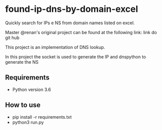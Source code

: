 # found-ip-dns-by-domain-excel

Quickly search for IPs e NS from domain names listed on excel.

Master @renan's original project can be found at the following link:
	link do git hub

This project is an implementation of DNS lookup.

In this project the socket is used to generate the IP and dnspython to generate the NS

## Requirements

* Python version 3.6

## How to use

* pip install -r requirements.txt
* python3 run.py

